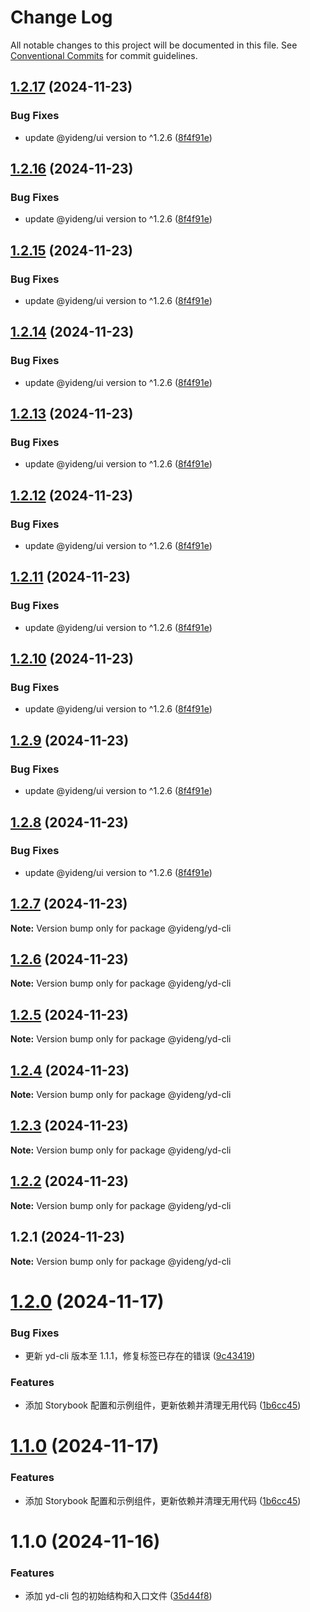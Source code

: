 # Change Log

All notable changes to this project will be documented in this file.
See [Conventional Commits](https://conventionalcommits.org) for commit guidelines.

## [1.2.17](https://github.com/lijinhai255/lerna-lib/compare/@yideng/yd-cli@1.2.1...@yideng/yd-cli@1.2.17) (2024-11-23)


### Bug Fixes

* update @yideng/ui version to ^1.2.6 ([8f4f91e](https://github.com/lijinhai255/lerna-lib/commit/8f4f91ecc5454d00838c7b9c2df06e0ebce86730))





## [1.2.16](https://github.com/lijinhai255/lerna-lib/compare/@yideng/yd-cli@1.2.1...@yideng/yd-cli@1.2.16) (2024-11-23)


### Bug Fixes

* update @yideng/ui version to ^1.2.6 ([8f4f91e](https://github.com/lijinhai255/lerna-lib/commit/8f4f91ecc5454d00838c7b9c2df06e0ebce86730))





## [1.2.15](https://github.com/lijinhai255/lerna-lib/compare/@yideng/yd-cli@1.2.1...@yideng/yd-cli@1.2.15) (2024-11-23)


### Bug Fixes

* update @yideng/ui version to ^1.2.6 ([8f4f91e](https://github.com/lijinhai255/lerna-lib/commit/8f4f91ecc5454d00838c7b9c2df06e0ebce86730))





## [1.2.14](https://github.com/lijinhai255/lerna-lib/compare/@yideng/yd-cli@1.2.1...@yideng/yd-cli@1.2.14) (2024-11-23)


### Bug Fixes

* update @yideng/ui version to ^1.2.6 ([8f4f91e](https://github.com/lijinhai255/lerna-lib/commit/8f4f91ecc5454d00838c7b9c2df06e0ebce86730))





## [1.2.13](https://github.com/lijinhai255/lerna-lib/compare/@yideng/yd-cli@1.2.1...@yideng/yd-cli@1.2.13) (2024-11-23)


### Bug Fixes

* update @yideng/ui version to ^1.2.6 ([8f4f91e](https://github.com/lijinhai255/lerna-lib/commit/8f4f91ecc5454d00838c7b9c2df06e0ebce86730))





## [1.2.12](https://github.com/lijinhai255/lerna-lib/compare/@yideng/yd-cli@1.2.1...@yideng/yd-cli@1.2.12) (2024-11-23)


### Bug Fixes

* update @yideng/ui version to ^1.2.6 ([8f4f91e](https://github.com/lijinhai255/lerna-lib/commit/8f4f91ecc5454d00838c7b9c2df06e0ebce86730))





## [1.2.11](https://github.com/lijinhai255/lerna-lib/compare/@yideng/yd-cli@1.2.1...@yideng/yd-cli@1.2.11) (2024-11-23)


### Bug Fixes

* update @yideng/ui version to ^1.2.6 ([8f4f91e](https://github.com/lijinhai255/lerna-lib/commit/8f4f91ecc5454d00838c7b9c2df06e0ebce86730))





## [1.2.10](https://github.com/lijinhai255/lerna-lib/compare/@yideng/yd-cli@1.2.1...@yideng/yd-cli@1.2.10) (2024-11-23)


### Bug Fixes

* update @yideng/ui version to ^1.2.6 ([8f4f91e](https://github.com/lijinhai255/lerna-lib/commit/8f4f91ecc5454d00838c7b9c2df06e0ebce86730))





## [1.2.9](https://github.com/lijinhai255/lerna-lib/compare/@yideng/yd-cli@1.2.1...@yideng/yd-cli@1.2.9) (2024-11-23)


### Bug Fixes

* update @yideng/ui version to ^1.2.6 ([8f4f91e](https://github.com/lijinhai255/lerna-lib/commit/8f4f91ecc5454d00838c7b9c2df06e0ebce86730))





## [1.2.8](https://github.com/lijinhai255/lerna-lib/compare/@yideng/yd-cli@1.2.1...@yideng/yd-cli@1.2.8) (2024-11-23)


### Bug Fixes

* update @yideng/ui version to ^1.2.6 ([8f4f91e](https://github.com/lijinhai255/lerna-lib/commit/8f4f91ecc5454d00838c7b9c2df06e0ebce86730))





## [1.2.7](https://github.com/lijinhai255/lerna-lib/compare/@yideng/yd-cli@1.2.1...@yideng/yd-cli@1.2.7) (2024-11-23)

**Note:** Version bump only for package @yideng/yd-cli





## [1.2.6](https://github.com/lijinhai255/lerna-lib/compare/@yideng/yd-cli@1.2.1...@yideng/yd-cli@1.2.6) (2024-11-23)

**Note:** Version bump only for package @yideng/yd-cli





## [1.2.5](https://github.com/lijinhai255/lerna-lib/compare/@yideng/yd-cli@1.2.1...@yideng/yd-cli@1.2.5) (2024-11-23)

**Note:** Version bump only for package @yideng/yd-cli





## [1.2.4](https://github.com/lijinhai255/lerna-lib/compare/@yideng/yd-cli@1.2.1...@yideng/yd-cli@1.2.4) (2024-11-23)

**Note:** Version bump only for package @yideng/yd-cli





## [1.2.3](https://github.com/lijinhai255/lerna-lib/compare/@yideng/yd-cli@1.2.1...@yideng/yd-cli@1.2.3) (2024-11-23)

**Note:** Version bump only for package @yideng/yd-cli





## [1.2.2](https://github.com/lijinhai255/lerna-lib/compare/@yideng/yd-cli@1.2.1...@yideng/yd-cli@1.2.2) (2024-11-23)

**Note:** Version bump only for package @yideng/yd-cli





## 1.2.1 (2024-11-23)

**Note:** Version bump only for package @yideng/yd-cli





# [1.2.0](https://github.com/lgwebdream/yd-libs/compare/@yideng/yd-cli@1.1.0...@yideng/yd-cli@1.2.0) (2024-11-17)


### Bug Fixes

* 更新 yd-cli 版本至 1.1.1，修复标签已存在的错误 ([9c43419](https://github.com/lgwebdream/yd-libs/commit/9c43419d33804ec90f4b19e322c7cc7ccc32182e))


### Features

* 添加 Storybook 配置和示例组件，更新依赖并清理无用代码 ([1b6cc45](https://github.com/lgwebdream/yd-libs/commit/1b6cc45e04789386b489f3283f98ca33219ef9d0))





# [1.1.0](https://github.com/lgwebdream/yd-libs/compare/@yideng/yd-cli@1.1.0...@yideng/yd-cli@1.1.0) (2024-11-17)


### Features

* 添加 Storybook 配置和示例组件，更新依赖并清理无用代码 ([1b6cc45](https://github.com/lgwebdream/yd-libs/commit/1b6cc45e04789386b489f3283f98ca33219ef9d0))





# 1.1.0 (2024-11-16)


### Features

* 添加 yd-cli 包的初始结构和入口文件 ([35d44f8](https://github.com/lgwebdream/yd-libs/commit/35d44f829ce1b45a04a2a5238bfa79ec480d8411))

